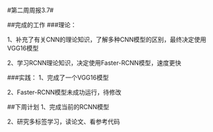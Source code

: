 #第二周周报3.7#


##完成的工作
###理论：

1、补充了有关CNN的理论知识，了解多种CNN模型的区别，最终决定使用VGG16模型

2、学习RCNN理论知识，决定使用Faster-RCNN模型，速度更快


###实践：
1、完成了一个VGG16模型

2、Faster-RCNN模型未成功运行，待修改


##下周计划
1、完成当前的RCNN模型

2、研究多标签学习，读论文、看参考代码


